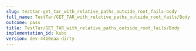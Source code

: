 ```yaml
---
slug: testtar-get_tar_with_relative_paths_outside_root_fails-body
full_name: TestTar/GET_TAR_with_relative_paths_outside_root_fails/Body
outcome: pass
title: TestTar/GET_TAR_with_relative_paths_outside_root_fails/Body
implementation_id: kubo
version: dev-44b0eaa-dirty
---
```



